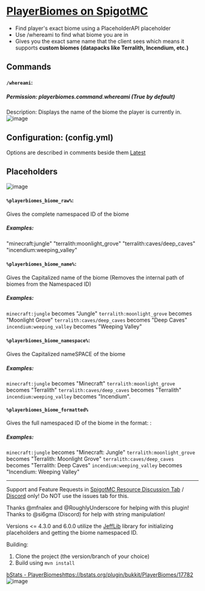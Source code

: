 # [PlayerBiomes on SpigotMC](https://www.spigotmc.org/resources/playerbiomes-1-16-x-1-19-x.108144/)
- Find player's exact biome using a PlaceholderAPI placeholder
- Use /whereami to find what biome you are in
- Gives you the exact same name that the client sees which means it supports **custom biomes (datapacks like Terralith, Incendium, etc.)**

## Commands
#### `/whereami`:
##### Permission: playerbiomes.command.whereami (True by default) 
Description: Displays the name of the biome the player is currently in.
![image](https://github.com/pseudoforceyt/PlayerBiomes/assets/70620481/72ba4a09-9e06-479d-b43a-3ebe7bc0d179)

## Configuration: (config.yml)
Options are described in comments beside them
[Latest](https://github.com/pseudoforceyt/PlayerBiomes/blob/main/src/main/resources/config.yml)

## Placeholders
![image](https://github.com/pseudoforceyt/PlayerBiomes/assets/70620481/2402d591-c9bf-4e2e-b81e-807c3fab2365)

#### `%playerbiomes_biome_raw%`: 
Gives the complete namespaced ID of the biome
##### Examples:
"minecraft:jungle"
"terralith:moonlight_grove"
"terralith:caves/deep_caves"
"incendium:weeping_valley"

#### `%playerbiomes_biome_name%`:
Gives the Capitalized name of the biome (Removes the internal path of biomes from the Namespaced ID)
##### Examples:
`minecraft:jungle` becomes "Jungle"
`terralith:moonlight_grove` becomes "Moonlight Grove"
`terralith:caves/deep_caves` becomes "Deep Caves"
`incendium:weeping_valley` becomes "Weeping Valley"

#### `%playerbiomes_biome_namespace%`:
Gives the Capitalized nameSPACE of the biome
##### Examples:
`minecraft:jungle` becomes "Minecraft"
`terralith:moonlight_grove` becomes "Terralith"
`terralith:caves/deep_caves` becomes "Terralith"
`incendium:weeping_valley` becomes "Incendium".

#### `%playerbiomes_biome_formatted%`
Gives the full namespaced ID of the biome in the format: <Namespace>: <Biome Name Capitalized>
##### Examples:
`minecraft:jungle` becomes "Minecraft: Jungle"
`terralith:moonlight_grove` becomes "Terralith: Moonlight Grove"
`terralith:caves/deep_caves` becomes "Terralith: Deep Caves"
`incendium:weeping_valley` becomes "Incendium: Weeping Valley"

***

Support and Feature Requests in [SpigotMC Resource Discussion Tab](https://www.spigotmc.org/threads/playerbiomes-1-16-3-1-20-x.592358/) / [Discord](https://dsc.gg/pseudoforceyt) only! Do NOT use the issues tab for this.

Thanks @mfnalex and @RoughlyUnderscore for helping with this plugin!
Thanks to @si6gma (Discord) for help with string manipulation!

Versions <= 4.3.0 and 6.0.0 utilize the [JeffLib](https://github.com/JEFF-Media-GbR/JeffLib) library for initializing placeholders and getting the biome namespaced ID.

Building:
1. Clone the project (the version/branch of your choice)
2. Build using `mvn install`

[bStats - PlayerBiomes](https://bstats.org/plugin/bukkit/PlayerBiomes/17782)https://bstats.org/plugin/bukkit/PlayerBiomes/17782
![image](https://bstats.org/signatures/bukkit/PlayerBiomes.svg)
